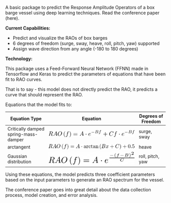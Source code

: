 A basic package to predict the Response Amplitude Operators of a box barge vessel using deep learning techniques. Read the conference paper (here).

**Current Capabilities:**

 - Predict and visualize the RAOs of box barges
 - 6 degrees of freedom (surge, sway, heave, roll, pitch, yaw) supported
 - Assign wave direction from any angle (-180 to 180 degrees)

**Technology:**

This package uses a Feed-Forward Neural Network (FFNN) made in Tensorflow and Keras to predict the parameters of equations that have been fit to RAO curves.

That is to say - this model does not directly predict the RAO, it predicts a curve that should represent the RAO.

Equations that the model fits to:

| Equation Type | Equation | Degrees of Freedom |
|---------------|----------|--------------------|
|       Critically damped spring-mass-damper        |   ![img.png](Docs/springeq.png)       |    surge, sway                |
|        arctangent       |  ![img.png](Docs/arctaneq.png)        |                 heave   |
|           Gaussian distribution    |      ![img.png](Docs/gausseq.png)    |          roll, pitch, yaw          |


Using these equations, the model predicts three coefficient parameters based on the input parameters to generate an RAO spectrum for the vessel.

The conference paper goes into great detail about the data collection process, model creation, and error analysis.
